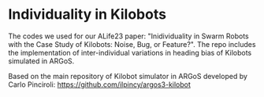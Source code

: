 # Individuality in Kilobots
The codes we used for our ALife23 paper: "Inidividuality in Swarm Robots with the Case Study of Kilobots: Noise, Bug, or Feature?".
The repo includes the implementation of inter-individual variations in heading bias of Kilobots simulated in ARGoS. 

Based on the main repository of Kilobot simulator in ARGoS developed by Carlo Pinciroli: https://github.com/ilpincy/argos3-kilobot

